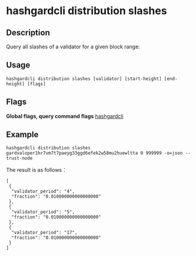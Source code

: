 # hashgardcli distribution slashes

## Description

Query all slashes of a validator for a given block range:

## Usage

```
hashgardcli distribution slashes [validator] [start-height] [end-height] [flags]
```

## Flags

**Global flags, query command flags** [hashgardcli](../README.md)

## Example


```
hashgardcli distribution slashes gardvaloper1hr7vm7t7paeyg33ggd6efek2w58mu2huewltta 0 999999 -o=json --trust-node
```

The result is as follows：

```
[
 {
  "validator_period": "4",
  "fraction": "0.010000000000000000"
 },
 {
  "validator_period": "5",
  "fraction": "0.010000000000000000"
 },
 {
  "validator_period": "17",
  "fraction": "0.010000000000000000"
 }
]
```
